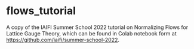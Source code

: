 # flows_tutorial

A copy of the IAIFI Summer School 2022 tutorial on Normalizing Flows for Lattice Gauge Theory, which can be found in Colab notebook form at https://github.com/iaifi/summer-school-2022.
